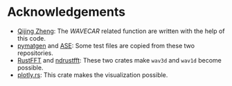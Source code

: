 # Acknowledgements

- [Qijing Zheng](https://github.com/QijingZheng/VaspBandUnfolding): The _WAVECAR_ related function are written with the help of this code.
- [pymatgen](https://pymatgen.org/) and [ASE](https://wiki.fysik.dtu.dk/ase/): Some test files are copied from these two repositories.
- [RustFFT](https://github.com/ejmahler/RustFFT) and [ndrustfft](https://github.com/preiter93/ndrustfft):
These two crates make `wav3d` and `wav1d` become possible.
- [plotly.rs](https://github.com/igiagkiozis/plotly): This crate makes the visualization possible.
